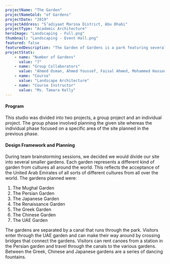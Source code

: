 ```yaml
---
projectName: "The Garden"
projectNameGold: "of Gardens"
projectDate: "2019"
projectAddress: "S’adiyaat Marina District, Abu Dhabi"
projectType: "Academic Architecture"
heroImage: "Landscaping - Full.png"
thumbnail: "Landscaping - Event Hall.png"
featured: false
featuredDescription: "The Garden of Gardens is a park featuring several smaller gardens. Each garden represents a different kind of garden from cultures all around the world. This reflects the acceptance of the United Arab Emirates of all sorts of different cultures from all over the world."
projectStats:
    - name: "Number of Gardens"
      value: "7"
    - name: "Group Collaborators"
      value: "Ahmed Osman, Ahmed Youssef, Faisal Ahmed, Mohammed Hassoun, Sooraj VV"
    - name: "Course"
      value: "Landscape Architecture"
    - name: "Course Instructor"
      value: "Ms. Tamara Kelly"
---
```

#### Program
This studio was divided into two projects, a group project and an individual project. The group phase involved planning the given site whereas the individual phase focused on a specific area of the site planned in the previous phase.

#### Design Framework and Planning
During team brainstorming sessions, we decided we would divide our site into several smaller gardens. Each garden represents a different kind of garden from cultures all around the world.
This reflects the acceptance of the United Arab Emirates of all sorts of different cultures from all over the world.
The gardens planned were:
1. The Mughal Garden
1. The Persian Garden
1. The Japanese Garden
1. The Renaissance Garden
1. The Greek Garden
1. The Chinese Garden
1. The UAE Garden

The gardens are separated by a canal that runs through the park. Visitors enter through the UAE garden and can make their way around by crossing bridges that connect the gardens.
Visitors can rent canoes from a station in the Persian garden and travel through the canals to the various gardens. Between the Greek, Chinese and Japanese gardens are a series of dancing fountains.
